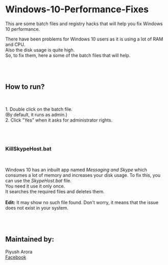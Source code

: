 # Windows-10-Performance-Fixes
<head><link rel="stylesheet" href="https://maxcdn.bootstrapcdn.com/font-awesome/4.5.0/css/font-awesome.min.css"></head>
This are some batch files and registry hacks that will help you fix Windows 10 performance.

<p> There have been problems for Windows 10 users as it is using a lot of RAM and CPU. <br> Also the disk usage is quite high. <br>So, to fix them, here a some of the batch files that will help.</p>
<br>
<br>
<h2>How to run?</h2><br><p>
1. Double click on the batch file.<br>(By default, it runs as admin.)<br>
2. Click "Yes" when it asks for administrator rights.<br>
</p><br>
<br>
<h3>KillSkypeHost.bat</h3><br><p>
Windows 10 has an inbuilt app named <em>Messaging and Skype</em> which consumes a lot of memory and increases your disk usage. To fix this, you can use the <em>SkypeHost.bat</em> file.<br>You need it use it only once.<br>
It searches the required files and deletes them.<br><br>
<b>Edit:</b> It may show no such file found. Don't worry, it means that the issue does not exist in your system.<br></p>

<br><br><h2>Maintained by:</h2><p>Piyush Arora<br>
<a href="http://www.facebook.com/MastermindPiyush1"> Facebook </a>
